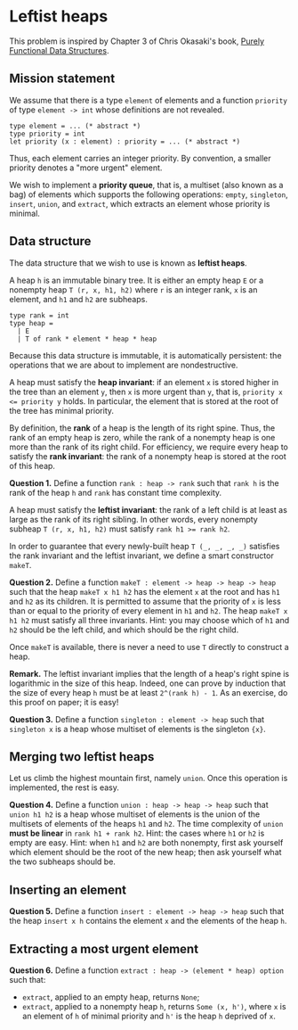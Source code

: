 # Leftist heaps

This problem is inspired by Chapter 3 of Chris Okasaki's book,
[Purely Functional Data Structures](https://www.cambridge.org/fr/academic/subjects/computer-science/programming-languages-and-applied-logic/purely-functional-data-structures?format=PB&isbn=9780521663502).

## Mission statement

We assume that there is a type `element` of elements
and a function `priority` of type `element -> int`
whose definitions are not revealed.

```
type element = ... (* abstract *)
type priority = int
let priority (x : element) : priority = ... (* abstract *)
```

Thus, each element carries an integer priority.
By convention, a smaller priority denotes a "more urgent" element.

We wish to implement a **priority queue**, that is, a multiset (also known as
a bag) of elements which supports the following operations: `empty`,
`singleton`, `insert`, `union`, and `extract`, which extracts an element whose
priority is minimal.

## Data structure

The data structure that we wish to use is known as **leftist heaps**.

A heap `h` is an immutable binary tree. It is either an empty heap `E` or a
nonempty heap `T (r, x, h1, h2)` where `r` is an integer rank, `x` is an
element, and `h1` and `h2` are subheaps.

```
type rank = int
type heap =
  | E
  | T of rank * element * heap * heap
```

Because this data structure is immutable,
it is automatically persistent: the operations
that we are about to implement are nondestructive.

A heap must satisfy the **heap invariant**: if an element `x` is
stored higher in the tree than an element `y`, then `x` is more urgent than
`y`, that is, `priority x <= priority y` holds. In particular, the element
that is stored at the root of the tree has minimal priority.

By definition, the **rank** of a heap is the length of its right spine. Thus,
the rank of an empty heap is zero, while the rank of a nonempty heap is one
more than the rank of its right child. For efficiency, we require every heap
to satisfy the **rank invariant**: the rank of a nonempty heap is stored at
the root of this heap.

**Question 1.** Define a function `rank : heap -> rank` such that `rank h` is
the rank of the heap `h` and `rank` has constant time complexity.

A heap must satisfy the **leftist invariant**: the rank of a left child is at
least as large as the rank of its right sibling. In other words, every
nonempty subheap `T (r, x, h1, h2)` must satisfy `rank h1 >= rank h2`.

In order to guarantee that every newly-built heap `T (_, _, _, _)` satisfies
the rank invariant and the leftist invariant, we define a smart constructor
`makeT`.

**Question 2.** Define a function `makeT : element -> heap -> heap -> heap`
such that the heap `makeT x h1 h2` has the element `x` at the root and has
`h1` and `h2` as its children. It is permitted to assume that the priority of
`x` is less than or equal to the priority of every element in `h1` and `h2`.
The heap `makeT x h1 h2` must satisfy all three invariants. Hint: you may
choose which of `h1` and `h2` should be the left child, and which should be
the right child.

Once `makeT` is available, there is never a need to use `T` directly to
construct a heap.

**Remark.** The leftist invariant implies that the length of a heap's right
spine is logarithmic in the size of this heap. Indeed, one can prove by
induction that the size of every heap `h` must be at least `2^(rank h) - 1`.
As an exercise, do this proof on paper; it is easy!

**Question 3.** Define a function `singleton : element -> heap` such that
`singleton x` is a heap whose multiset of elements is the singleton `{x}`.

## Merging two leftist heaps

Let us climb the highest mountain first, namely `union`.
Once this operation is implemented, the rest is easy.

**Question 4.** Define a function `union : heap -> heap -> heap`
such that `union h1 h2` is a heap whose multiset of elements is the
union of the multisets of elements of the heaps `h1` and `h2`.
The time complexity of `union` **must be linear** in `rank h1 + rank h2`.
Hint: the cases where `h1` or `h2` is empty are easy.
Hint: when `h1` and `h2` are both nonempty,
first ask yourself which element should be the root of the new heap;
then ask yourself what the two subheaps should be.

## Inserting an element

**Question 5.** Define a function `insert : element -> heap -> heap` such that
the heap `insert x h` contains the element `x` and the elements of the heap
`h`.

## Extracting a most urgent element

**Question 6.** Define a function `extract : heap -> (element * heap) option`
such that:

* `extract`, applied to an empty heap, returns `None`;
* `extract`, applied to a nonempty heap `h`, returns `Some (x, h')`, where
   `x` is an element of `h` of minimal priority and
   `h'` is the heap `h` deprived of `x`.
